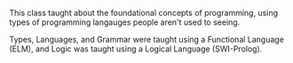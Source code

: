 This class taught about the foundational concepts of programming, using types of programming langauges people aren't used to seeing. 

Types, Languages, and Grammar were taught using a Functional Language (ELM), and Logic was taught using a Logical Language (SWI-Prolog).

